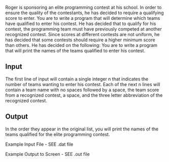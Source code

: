 Roger is sponsoring an elite programming contest at his school. In order to ensure the quality of the contestants, he has decided to require a qualifying score to enter. You are to write a program that will determine which teams have qualified to enter his contest.
He has decided that to qualify for his contest, the programming team must have previously competed at another recognized contest. Since scores at different contests are not uniform, he has decided that some contests should require a higher minimum score than others. He has decided on the following:
You are to write a program that will print the names of the teams qualified to enter his contest.

Input
---------
The first line of input will contain a single integer n that indicates the number of teams wanting to enter his contest. Each of the next n lines will contain a team name with no spaces followed by a space, the team score from a recognized contest, a space, and the three letter abbreviation of the recognized contest.

Output
---------
In the order they appear in the original list, you will print the names of the teams qualified for the elite programming contest.

Example Input File - SEE .dat file

Example Output to Screen - SEE .out file
